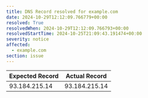 ```yaml
---
title: DNS Record resolved for example.com
date: 2024-10-29T12:12:09.766779+00:00
resolved: True
resolvedWhen: 2024-10-29T12:12:09.766793+00:00
resolvedStartTime: 2024-10-25T21:09:43.191474+00:00
severity: notice
affected:
  - example.com
section: issue
---
```


| Expected Record  | Actual Record  |
|------------------|----------------|
| 93.184.215.14 | 93.184.215.14 |
